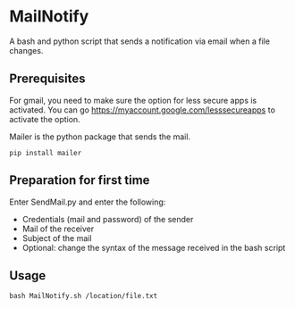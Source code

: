 # MailNotify
A bash and python script that sends a notification via email when a file changes.

## Prerequisites
For gmail, you need to make sure the option for less secure apps is activated.
You can go https://myaccount.google.com/lesssecureapps to activate the option.

Mailer is the python package that sends the mail.
```
pip install mailer
```

## Preparation for first time
Enter SendMail.py and enter the following:
- Credentials (mail and password) of the sender
- Mail of the receiver
- Subject of the mail
- Optional: change the syntax of the message received in the bash script

## Usage
```
bash MailNotify.sh /location/file.txt
```
